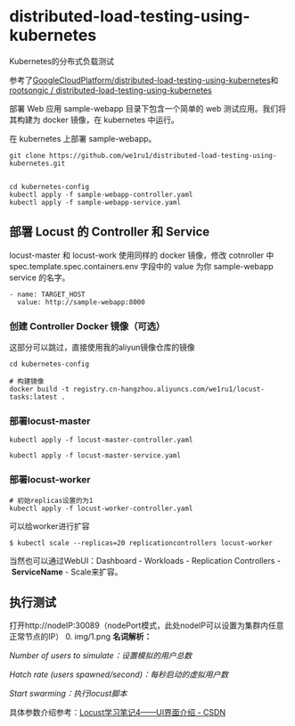 # distributed-load-testing-using-kubernetes
Kubernetes的分布式负载测试

参考了[GoogleCloudPlatform/distributed-load-testing-using-kubernetes](https://github.com/GoogleCloudPlatform/distributed-load-testing-using-kubernetes/tree/master)和[rootsongjc
/
distributed-load-testing-using-kubernetes](https://github.com/rootsongjc/distributed-load-testing-using-kubernetes/tree/master)


部署 Web 应用
sample-webapp 目录下包含一个简单的 web 测试应用。我们将其构建为 docker 镜像，在 kubernetes 中运行。

在 kubernetes 上部署 sample-webapp。

```shell
git clone https://github.com/we1ru1/distributed-load-testing-using-kubernetes.git


cd kubernetes-config
kubectl apply -f sample-webapp-controller.yaml
kubectl apply -f sample-webapp-service.yaml
```

## 部署 Locust 的 Controller 和 Service
locust-master 和 locust-work 使用同样的 docker 镜像，修改 cotnroller 中 spec.template.spec.containers.env 字段中的 value 为你 sample-webapp service 的名字。

```
- name: TARGET_HOST
  value: http://sample-webapp:8000
```
### 创建 Controller Docker 镜像（可选）
这部分可以跳过，直接使用我的aliyun镜像仓库的镜像

```
cd kubernetes-config

# 构建镜像
docker build -t registry.cn-hangzhou.aliyuncs.com/we1ru1/locust-tasks:latest .
```
### 部署locust-master
```shell
kubectl apply -f locust-master-controller.yaml

kubectl apply -f locust-master-service.yaml
```
### 部署locust-worker
```shell
# 初始replicas设置的为1
kubectl apply -f locust-worker-controller.yaml
```

可以给worker进行扩容
```shell
$ kubectl scale --replicas=20 replicationcontrollers locust-worker
```

当然也可以通过WebUI：Dashboard - Workloads - Replication Controllers - **ServiceName** - Scale来扩容。



## 执行测试
打开http://nodeIP:30089（nodePort模式，此处nodeIP可以设置为集群内任意正常节点的IP）
0. img/1.png
**名词解析：**

_Number of users to simulate：设置模拟的用户总数_

_Hatch rate (users spawned/second)：每秒启动的虚拟用户数_

_Start swarming：执行locust脚本_



具体参数介绍参考：[Locust学习笔记4——UI界面介绍 - CSDN](https://blog.csdn.net/liudinglong1989/article/details/106954351)
